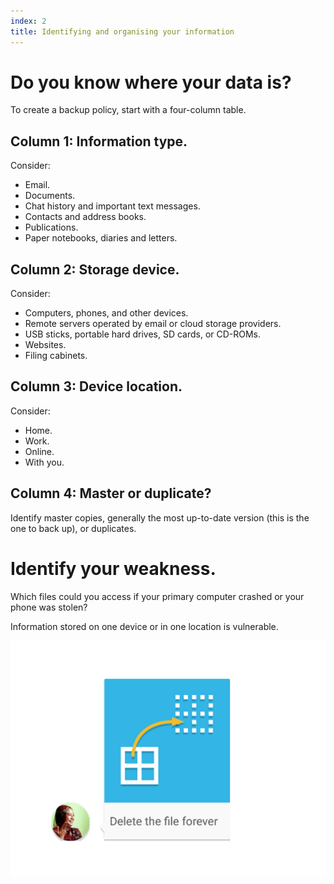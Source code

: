 ```yaml
---
index: 2
title: Identifying and organising your information
---
```

# Do you know where your data is? 

To create a backup policy, start with a four-column table.  

## Column 1: Information type. 

Consider: 

*   Email.
*   Documents. 
*	Chat history and important text messages.
*   Contacts and address books.
*   Publications.
*   Paper notebooks, diaries and letters.

## Column 2: Storage device.

Consider: 

* Computers, phones, and other devices.
* Remote servers operated by email or cloud storage providers.
* USB sticks, portable hard drives, SD cards, or CD-ROMs.
* Websites.
* Filing cabinets. 

## Column 3: Device location.

Consider: 

* Home.
* Work.
* Online. 
* With you. 

## Column 4: Master or duplicate?

Identify master copies, generally the most up-to-date version (this is the one to back up), or duplicates.

# Identify your weakness.

Which files could you access if your primary computer crashed or your phone was stolen? 

Information stored on one device or in one location is vulnerable.

![image](backing1.png)